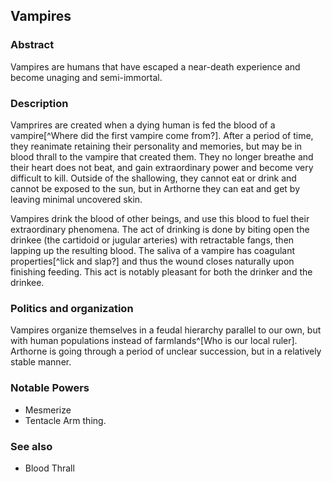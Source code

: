 ## Vampires
### Abstract
Vampires are humans that have escaped a near-death experience and become unaging and semi-immortal.

### Description
Vamprires are created when a dying human is fed the blood of a vampire[^Where did the first vampire come from?]. After a period of time, they reanimate retaining their personality and memories, but may be in blood thrall to the vampire that created them. They no longer breathe and their heart does not beat, and gain extraordinary power and become very difficult to kill. Outside of the shallowing, they cannot eat or drink and cannot be exposed to the sun, but in Arthorne they can eat and get by leaving minimal uncovered skin. 

Vampires drink the blood of other beings, and use this blood to fuel their extraordinary phenomena. The act of drinking is done by biting open the drinkee (the cartidoid or jugular arteries) with retractable fangs, then lapping up the resulting blood. The saliva of a vampire has coagulant properties[^lick and slap?] and thus the wound closes naturally upon finishing feeding. This act is notably pleasant for both the drinker and the drinkee.

### Politics and organization
Vampires organize themselves in a feudal hierarchy parallel to our own, but with human populations instead of farmlands^[Who is our local ruler]. Arthorne is going through a period of unclear succession, but in a relatively stable manner.

### Notable Powers
- Mesmerize
- Tentacle Arm thing.

### See also
- Blood Thrall
